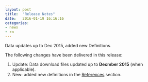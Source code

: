 ```yaml
---
layout: post
title:  "Release Notes"
date:   2016-01-19 16:16:16
categories:
- news
- rn
---
```


Data updates up to Dec 2015, added new Definitions.

The following changes have been delivered in this release:

1. Update: Data download files updated up to **Decmber 2015** (when applicable).
1. New: added new definitions in the [References](/references/) section.

